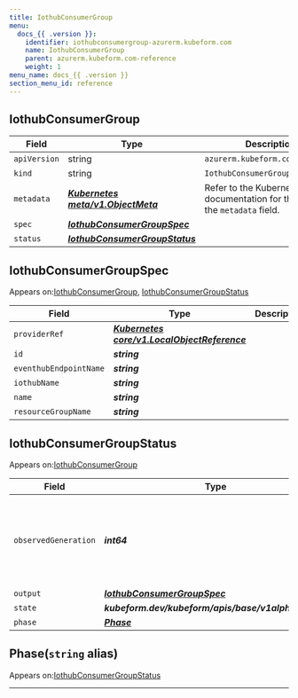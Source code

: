 ```yaml
---
title: IothubConsumerGroup
menu:
  docs_{{ .version }}:
    identifier: iothubconsumergroup-azurerm.kubeform.com
    name: IothubConsumerGroup
    parent: azurerm.kubeform.com-reference
    weight: 1
menu_name: docs_{{ .version }}
section_menu_id: reference
---
```


## IothubConsumerGroup
| Field | Type | Description |
| ------ | ----- | ----------- |
| `apiVersion` | string | `azurerm.kubeform.com/v1alpha1` |
|    `kind` | string | `IothubConsumerGroup` |
| `metadata` | ***[Kubernetes meta/v1.ObjectMeta](https://kubernetes.io/docs/reference/generated/kubernetes-api/v1.13/#objectmeta-v1-meta)***|Refer to the Kubernetes API documentation for the fields of the `metadata` field.|
| `spec` | ***[IothubConsumerGroupSpec](#iothubconsumergroupspec)***||
| `status` | ***[IothubConsumerGroupStatus](#iothubconsumergroupstatus)***||
## IothubConsumerGroupSpec

Appears on:[IothubConsumerGroup](#iothubconsumergroup), [IothubConsumerGroupStatus](#iothubconsumergroupstatus)

| Field | Type | Description |
| ------ | ----- | ----------- |
| `providerRef` | ***[Kubernetes core/v1.LocalObjectReference](https://kubernetes.io/docs/reference/generated/kubernetes-api/v1.13/#localobjectreference-v1-core)***||
| `id` | ***string***||
| `eventhubEndpointName` | ***string***||
| `iothubName` | ***string***||
| `name` | ***string***||
| `resourceGroupName` | ***string***||
## IothubConsumerGroupStatus

Appears on:[IothubConsumerGroup](#iothubconsumergroup)

| Field | Type | Description |
| ------ | ----- | ----------- |
| `observedGeneration` | ***int64***| ***(Optional)*** Resource generation, which is updated on mutation by the API Server.|
| `output` | ***[IothubConsumerGroupSpec](#iothubconsumergroupspec)***| ***(Optional)*** |
| `state` | ***kubeform.dev/kubeform/apis/base/v1alpha1.State***| ***(Optional)*** |
| `phase` | ***[Phase](#phase)***| ***(Optional)*** |
## Phase(`string` alias)

Appears on:[IothubConsumerGroupStatus](#iothubconsumergroupstatus)

---
